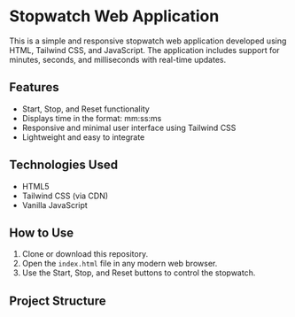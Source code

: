 # Stopwatch Web Application

This is a simple and responsive stopwatch web application developed using HTML, Tailwind CSS, and JavaScript. The application includes support for minutes, seconds, and milliseconds with real-time updates.

## Features

- Start, Stop, and Reset functionality
- Displays time in the format: mm:ss:ms
- Responsive and minimal user interface using Tailwind CSS
- Lightweight and easy to integrate

## Technologies Used

- HTML5
- Tailwind CSS (via CDN)
- Vanilla JavaScript

## How to Use

1. Clone or download this repository.
2. Open the `index.html` file in any modern web browser.
3. Use the Start, Stop, and Reset buttons to control the stopwatch.

## Project Structure

